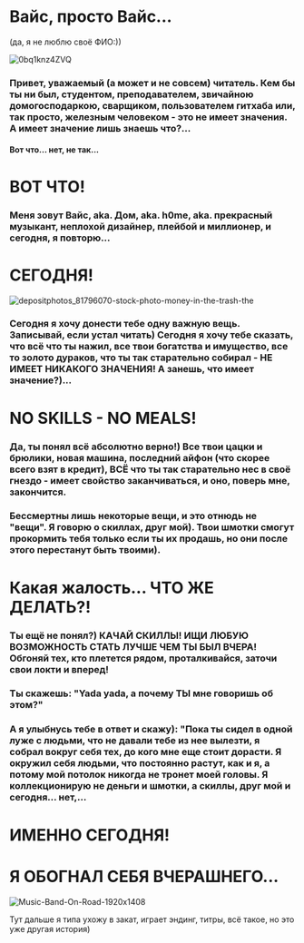 # Вайс, просто Вайс...
(да, я не люблю своё ФИО:))

![0bq1knz4ZVQ](https://user-images.githubusercontent.com/113671709/195930324-1e30de8b-b8c5-4ff6-93f8-f3546eb6387a.jpg)


### Привет, уважаемый (а может и не совсем) читатель. Кем бы ты ни был, студентом, преподавателем, звичайною домогосподаркою, сварщиком, пользователем гитхаба или, так просто, железным человеком - это не имеет значения. А имеет значение лишь знаешь что?...

#### Вот что... нет, не так...

# ВОТ ЧТО!

### Меня зовут Вайс, аka. Дом, aka. h0me, aka. прекрасный музыкант, неплохой дизайнер, плейбой и миллионер, и сегодня, я повторю...

# СЕГОДНЯ!

![depositphotos_81796070-stock-photo-money-in-the-trash-the](https://user-images.githubusercontent.com/113671709/195930417-7fc457a2-0fbf-4871-8d73-54f5f782a0ea.jpg)


### Сегодня я хочу донести тебе одну важную вещь. Записывай, если устал читать) Сегодня я хочу тебе сказать, что всё что ты нажил, все твои богатства и имущество, все то золото дураков, что ты так старательно собирал - НЕ ИМЕЕТ НИКАКОГО ЗНАЧЕНИЯ! А занешь, что имеет значение?)...

# NO SKILLS - NO MEALS!

### Да, ты понял всё абсолютно верно!) Все твои цацки и брюлики, новая машина, последний айфон (что скорее всего взят в кредит), ВСЁ что ты так старательно нес в своё гнездо - имеет свойство заканчиваться, и оно, поверь мне, закончится. 


### Бессмертны лишь некоторые вещи, и это отнюдь не "вещи". Я говорю о скиллах, друг мой). Твои шмотки смогут прокормить тебя только если ты их продашь, но они после этого перестанут быть твоими). 

# Какая жалость... ЧТО ЖЕ ДЕЛАТЬ?!

### Ты ещё не понял?) КАЧАЙ СКИЛЛЫ! ИЩИ ЛЮБУЮ ВОЗМОЖНОСТЬ СТАТЬ ЛУЧШЕ ЧЕМ ТЫ БЫЛ ВЧЕРА! Обгоняй тех, кто плетется рядом, проталкивайся, заточи свои локти и вперед!


### Ты скажешь: "Yada yada, а почему ТЫ мне говоришь об этом?"


### А я улыбнусь тебе в ответ и скажу): "Пока ты сидел в одной луже с людьми, что не давали тебе из нее вылезти, я собрал вокруг себя тех, до кого мне еще стоит дорасти. Я окружил себя людьми, что постоянно растут, как и я, а потому мой потолок никогда не тронет моей головы. Я коллекционирую не деньги и шмотки, а скиллы, друг мой и сегодня... нет,...

# ИМЕННО СЕГОДНЯ!

# Я ОБОГНАЛ СЕБЯ ВЧЕРАШНЕГО...

![Music-Band-On-Road-1920x1408](https://user-images.githubusercontent.com/113671709/195930539-b66793e8-f273-4939-a47a-b9d9bd7dc896.jpg)


Тут дальше я типа ухожу в закат, играет эндинг, титры, всё такое, но это уже другая история)
